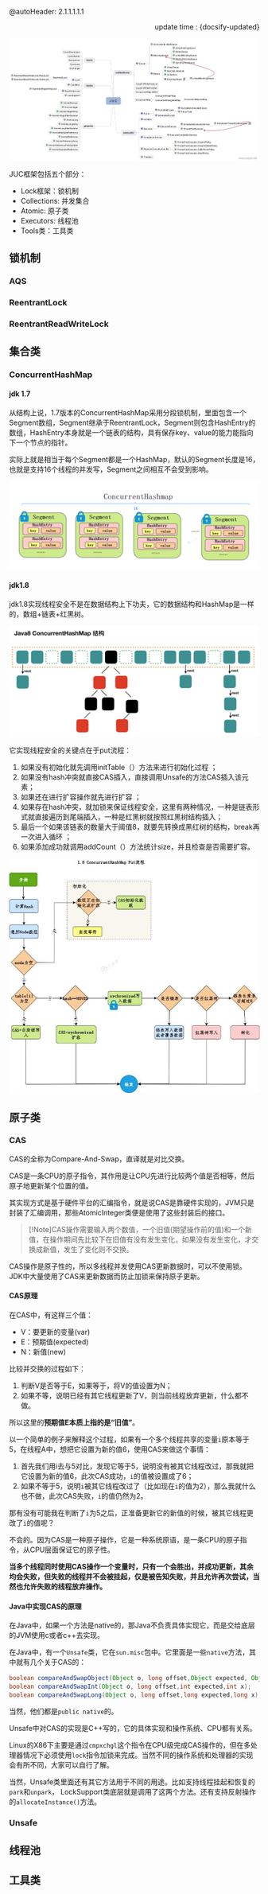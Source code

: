 @autoHeader: 2.1.1.1.1.1

<p align="right">update time : {docsify-updated}</p>



![image](JUC.assets/java-thread-x-juc-overview-1-u.png)

JUC框架包括五个部分：

- Lock框架：锁机制
- Collections: 并发集合
- Atomic: 原子类
- Executors: 线程池
- Tools类：工具类

## 锁机制

### AQS



### ReentrantLock



### ReentrantReadWriteLock





## 集合类

### ConcurrentHashMap

#### jdk 1.7

从结构上说，1.7版本的ConcurrentHashMap采用分段锁机制，里面包含一个Segment数组，Segment继承于ReentrantLock，Segment则包含HashEntry的数组，HashEntry本身就是一个链表的结构，具有保存key、value的能力能指向下一个节点的指针。

实际上就是相当于每个Segment都是一个HashMap，默认的Segment长度是16，也就是支持16个线程的并发写，Segment之间相互不会受到影响。

![1.7ConcurrentHashMap示意图](JUC.assets/collection-31.png)

#### jdk1.8

jdk1.8实现线程安全不是在数据结构上下功夫，它的数据结构和HashMap是一样的，数组+链表+红黑树。

![img](JUC.assets/java-thread-x-concurrent-hashmap-2.png)

它实现线程安全的关键点在于put流程：

1. 如果没有初始化就先调用initTable（）方法来进行初始化过程 ；
2. 如果没有hash冲突就直接CAS插入，直接调用Unsafe的方法CAS插入该元素；
3. 如果还在进行扩容操作就先进行扩容 ；
4. 如果存在hash冲突，就加锁来保证线程安全，这里有两种情况，一种是链表形式就直接遍历到尾端插入，一种是红黑树就按照红黑树结构插入；
5. 最后一个如果该链表的数量大于阈值8，就要先转换成黑红树的结构，break再一次进入循环 ；
6. 如果添加成功就调用addCount（）方法统计size，并且检查是否需要扩容。

![ConcurrentHashmap jdk1.8put流程](JUC.assets/collection-32.jpg)



## 原子类

### CAS

CAS的全称为Compare-And-Swap，直译就是对比交换。

CAS是一条CPU的原子指令，其作用是让CPU先进行比较两个值是否相等，然后原子地更新某个位置的值。

其实现方式是基于硬件平台的汇编指令，就是说CAS是靠硬件实现的，JVM只是封装了汇编调用，那些AtomicInteger类便是使用了这些封装后的接口。  

> [!Note]CAS操作需要输入两个数值，一个旧值(期望操作前的值)和一个新值，在操作期间先比较下在旧值有没有发生变化，如果没有发生变化，才交换成新值，发生了变化则不交换。

CAS操作是原子性的，所以多线程并发使用CAS更新数据时，可以不使用锁。JDK中大量使用了CAS来更新数据而防止加锁来保持原子更新。

#### CAS原理

在CAS中，有这样三个值：

- V：要更新的变量(var)
- E：预期值(expected)
- N：新值(new)

比较并交换的过程如下：

1. 判断V是否等于E，如果等于，将V的值设置为N；
2. 如果不等，说明已经有其它线程更新了V，则当前线程放弃更新，什么都不做。

所以这里的**预期值E本质上指的是“旧值”**。

以一个简单的例子来解释这个过程，如果有一个多个线程共享的变量`i`原本等于5，在线程A中，想把它设置为新的值6，使用CAS来做这个事情：

1. 首先我们用i去与5对比，发现它等于5，说明没有被其它线程改过，那我就把它设置为新的值6，此次CAS成功，`i`的值被设置成了6；
2. 如果不等于5，说明`i`被其它线程改过了（比如现在`i`的值为2），那么我就什么也不做，此次CAS失败，`i`的值仍然为2。

那有没有可能我在判断了`i`为5之后，正准备更新它的新值的时候，被其它线程更改了`i`的值呢？

不会的。因为CAS是一种原子操作，它是一种系统原语，是一条CPU的原子指令，从CPU层面保证它的原子性。

**当多个线程同时使用CAS操作一个变量时，只有一个会胜出，并成功更新，其余均会失败，但失败的线程并不会被挂起，仅是被告知失败，并且允许再次尝试，当然也允许失败的线程放弃操作。**

#### Java中实现CAS的原理

在Java中，如果一个方法是native的，那Java不负责具体实现它，而是交给底层的JVM使用c或者c++去实现。

在Java中，有一个`Unsafe`类，它在`sun.misc`包中。它里面是一些`native`方法，其中就有几个关于CAS的：

```java
boolean compareAndSwapObject(Object o, long offset,Object expected, Object x);
boolean compareAndSwapInt(Object o, long offset,int expected,int x);
boolean compareAndSwapLong(Object o, long offset,long expected,long x);
```

当然，他们都是`public native`的。

Unsafe中对CAS的实现是C++写的，它的具体实现和操作系统、CPU都有关系。

Linux的X86下主要是通过`cmpxchgl`这个指令在CPU级完成CAS操作的，但在多处理器情况下必须使用`lock`指令加锁来完成。当然不同的操作系统和处理器的实现会有所不同，大家可以自行了解。

当然，Unsafe类里面还有其它方法用于不同的用途。比如支持线程挂起和恢复的`park`和`unpark`， LockSupport类底层就是调用了这两个方法。还有支持反射操作的`allocateInstance()`方法。

### Unsafe





## 线程池



## 工具类

